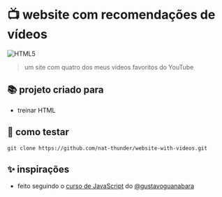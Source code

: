 # 📺 website com recomendações de vídeos
![HTML5](https://img.shields.io/badge/html5-%23E34F26.svg?style=for-the-badge&logo=html5&logoColor=white)
> um site com quatro dos meus vídeos favoritos do YouTube

## 📚 projeto criado para
  - treinar HTML

## 📑 como testar
  ```
  git clone https://github.com/nat-thunder/website-with-videos.git
  ```
  
## ✨ inspirações
  - feito seguindo o [curso de JavaScript](https://www.youtube.com/playlist?list=PLHz_AreHm4dlsK3Nr9GVvXCbpQyHQl1o1) do [@gustavoguanabara](https://github.com/gustavoguanabara)
